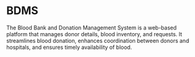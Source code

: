 # BDMS
The Blood Bank and Donation Management System is a web-based platform that manages donor details, blood inventory, and requests. It streamlines blood donation, enhances coordination between donors and hospitals, and ensures timely availability of blood.

